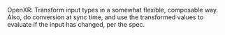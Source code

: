OpenXR: Transform input types in a somewhat flexible, composable way. Also, do conversion at sync time, and use the transformed values to evaluate if the input has changed, per the spec.
